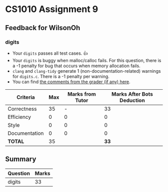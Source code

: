 # CS1010 Assignment 9
## Feedback for WilsonOh
### digits
- Your `digits` passes all test cases. :thumbsup:
- Your `digits` is buggy when malloc/calloc fails. For this question, there is a -1 penalty for bug that occurs when memory allocation fails.
- `clang` and `clang-tidy` generate 1 (non-documentation-related) warnings for `digits.c`. There is a -1 penalty per warning.
- You can find [the comments from the grader (if any) here](https://www.github.com/nus-cs1010-2122-s1/as09-WilsonOh/commit/497f9416f4a87e2a2e83c42840bbf4cc9fa8f864).

| Criteria | Max | Marks from Tutor | Marks After Bots Deduction |
| ----------|-----|-----------|---|
| Correctness | 35 | - | 33 |
| Efficiency | 0 | 0 | 0 |
| Style | 0 | 0 | 0 |
| Documentation | 0 | 0 | 0 |
| **TOTAL** | 35 | | **33**|
## Summary
| Question | Marks |
|----------|-------|
| digits | 33 |
